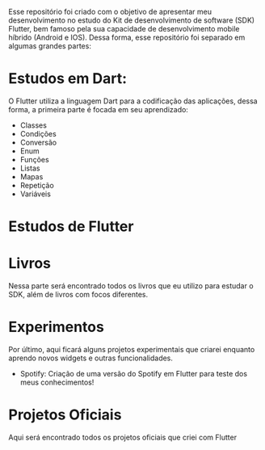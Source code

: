 Esse repositório foi criado com o objetivo de apresentar meu desenvolvimento no estudo do Kit de desenvolvimento de software (SDK) Flutter, bem famoso pela
sua capacidade de desenvolvimento mobile híbrido (Android e IOS).
Dessa forma, esse repositório foi separado em algumas grandes partes:

# Estudos em Dart:
O Flutter utiliza a linguagem Dart para a codificação das aplicações, dessa forma, a primeira parte é focada em seu aprendizado:

- Classes
- Condições
- Conversão
- Enum
- Funções
- Listas
- Mapas
- Repetição
- Variáveis
	
# Estudos de Flutter

# Livros
Nessa parte será encontrado todos os livros que eu utilizo para estudar o SDK, além de livros com focos diferentes.
# Experimentos
Por último, aqui ficará alguns projetos experimentais que criarei enquanto aprendo novos widgets e outras funcionalidades.
- Spotify: Criação de uma versão do Spotify em Flutter para teste dos meus conhecimentos!
# Projetos Oficiais 
Aqui será encontrado todos os projetos oficiais que criei com Flutter 
